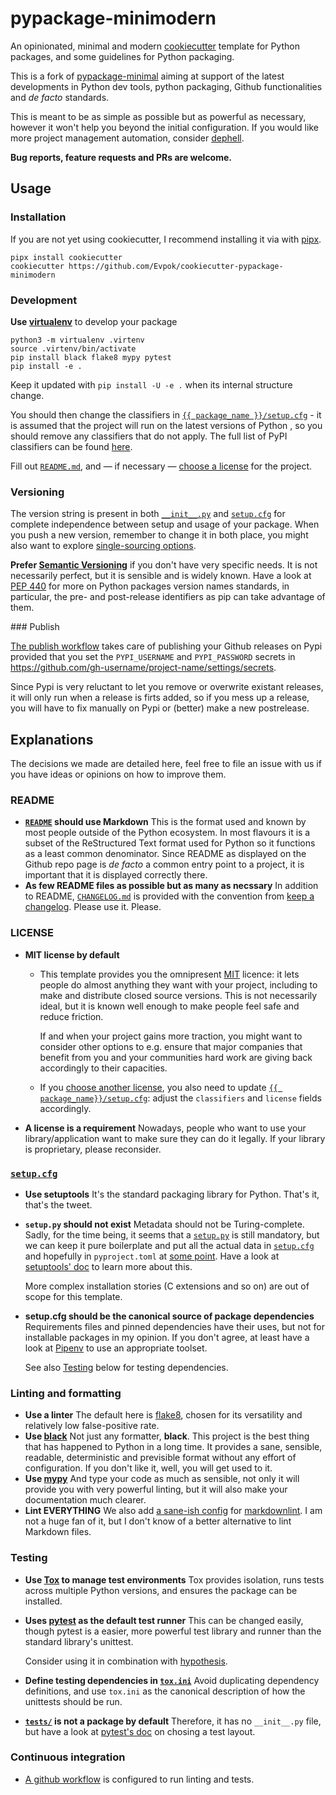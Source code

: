pypackage-minimodern
====================

An opinionated, minimal and modern [cookiecutter](https://github.com/audreyr/cookiecutter) template
for Python packages, and some guidelines for Python packaging.

This is a fork of [pypackage-minimal](https://github.com/kragniz/cookiecutter-pypackage-minimal)
aiming at support of the latest developments in Python dev tools, python packaging, Github
functionalities and *de facto* standards.

This is meant to be as simple as possible but as powerful as necessary, however it won't help you
beyond the initial configuration.
If you would like more project management automation, consider [dephell](https://dephell.org).

**Bug reports, feature requests and PRs are welcome.**

## Usage

### Installation

If you are not yet using cookiecutter, I recommend installing it via with
[pipx](https://pipxproject.github.io/pipx/).

```console
pipx install cookiecutter
cookiecutter https://github.com/Evpok/cookiecutter-pypackage-minimodern
```

### Development

**Use [virtualenv](https://virtualenv.pypa.io)** to develop your package

```console
python3 -m virtualenv .virtenv
source .virtenv/bin/activate
pip install black flake8 mypy pytest
pip install -e .
```

Keep it updated with `pip install -U -e .` when its internal structure change.

You should then change the classifiers in [`{{ package_name
}}/setup.cfg`]({{cookiecutter.package_name}}/setup.cfg) - it is assumed that the project will run on
the latest versions of Python , so you should remove any classifiers that do not apply.
The full list of PyPI classifiers can be found [here](https://pypi.org/classifiers/).

Fill out [`README.md`]({{cookiecutter.package_name}}/README.md), and — if necessary — [choose a
license](https://choosealicense.com/) for the project.

### Versioning

The version string is present in both [`__init__.py`]({{cookiecutter.package_name}}/__init__.py) and
[`setup.cfg`]({{cookiecutter.package_name}}/setup.cfg) for complete independence between setup and
usage of your package.
When you push a new version, remember to change it in both place, you might also want to explore
[single-sourcing options](https://packaging.python.org/guides/single-sourcing-package-version).

**Prefer [Semantic Versioning](https://semver.org)** if you don't have very specific needs.
It is not necessarily perfect, but it is sensible and is widely known.
Have a look at [PEP 440](https://www.python.org/dev/peps/pep-0440) for more on Python packages
version names standards, in particular, the pre- and post-release identifiers as pip can take
advantage of them.

### Publish

[The publish workflow]({{cookiecutter.package_name}}/.github/workflows/publish.yml) takes care of
publishing your Github releases on Pypi provided that you set the `PYPI_USERNAME` and
`PYPI_PASSWORD` secrets in <https://github.com/gh-username/project-name/settings/secrets>.

Since Pypi is very reluctant to let you remove or overwrite existant releases, it will only run when
a release is firts added, so if you mess up a release, you will have to fix manually on Pypi or
(better) make a new postrelease.

## Explanations

The decisions we made are detailed here, feel free to file an issue with us if you have ideas or
opinions on how to improve them.

### README

- **[`README`]({{cookiecutter.package_name}}/README.md) should use Markdown**
  This is the format used and known by most people outside of the Python ecosystem.
  In most flavours it is a subset of the ReStructured Text format used for Python so it functions as
  a least common denominator.
  Since README as displayed on the Github repo page is *de facto* a common entry point to a
  project, it is important that it is displayed correctly there.
- **As few README files as possible but as many as necssary**
  In addition to README, [`CHANGELOG.md`]({{cookiecutter.package_name}}/CHANGELOG.md) is provided
  with the convention from [keep a changelog](https://keepachangelog.com). Please use it. Please.

### LICENSE

- **MIT license by default**
  
  - This template provides you the omnipresent [MIT](https://choosealicense.com/licenses/mit/)
  licence: it lets people do almost anything they want with your project, including to make and
  distribute closed source versions.
    This is not necessarily ideal, but it is known well enough to make people feel safe and reduce
    friction.

    If and when your project gains more traction, you might want to consider other options to e.g.
    ensure that major companies that benefit from you and your communities hard work are giving back
    accordingly to their capacities.
  - If you [choose another license](https://choosealicense.com/), you also need to update [`{{
  package_name}}/setup.cfg`]({{cookiecutter.package_name}}/setup.cfg): adjust the `classifiers` and
  `license` fields accordingly.
- **A license is a requirement**
  Nowadays, people who want to use your library/application want to make sure they can do it legally.
  If your library is proprietary, please reconsider.

### [`setup.cfg`]({{cookiecutter.package_name}}/setup.cfg)

- **Use setuptools**
  It's the standard packaging library for Python. That's it, that's the tweet.
- **`setup.py` should not exist**
  Metadata should not be Turing-complete.
  Sadly, for the time being, it seems that a [`setup.py`]({{cookiecutter.package_name}}/setup.py) is
  still mandatory, but we can keep it pure boilerplate and put all the actual data in
  [`setup.cfg`]({{cookiecutter.package_name}}/setup.cfg) and hopefully in `pyproject.toml` at [some point](https://github.com/pypa/setuptools/issues/1688).
  Have a look at [setuptools'
  doc](https://setuptools.readthedocs.io/en/latest/setuptools.html#configuring-setup-using-setup-cfg-files)
  to learn more about this.

  More complex installation stories (C extensions and so on) are out of scope for this template.
- **setup.cfg should be the canonical source of package dependencies**
  Requirements files and pinned dependencies have their uses, but not for installable packages in my
  opinion.
  If you don't agree, at least have a look at [Pipenv](https://pipenv.kennethreitz.org) to use an
  appropriate toolset.

  See also [Testing](#Testing) below for testing dependencies.

### Linting and formatting

- **Use a linter**
  The default here is [flake8](http://flake8.pycqa.org), chosen for its versatility and relatively
  low false-positive rate.
- **Use [black](https://pypi.org/project/black)**
  Not just any formatter, **black**.
  This project is the best thing that has happened to Python in a long time.
  It provides a sane, sensible, readable, deterministic and previsible format without any effort of
  configuration.
  If you don't like it, well, you will get used to it.
- **Use [mypy](http://www.mypy-lang.org)**
  And type your code as much as sensible, not only it will provide you with very powerful linting,
  but it will also make your documentation much clearer.
- **Lint EVERYTHING**
  We also add [a sane-ish config]({{cookiecutter.package_name}}/.markdownlint.json) for [markdownlint](https://github.com/DavidAnson/markdownlint).
  I am not a huge fan of it, but I don't know of a better alternative to lint Markdown files.

### Testing

- **Use [Tox](https://tox.readthedocs.io) to manage test environments**
  Tox provides isolation, runs tests across multiple Python versions, and ensures the package can be
  installed.
- **Uses [pytest](https://docs.pytest.org) as the default test runner**
  This can be changed easily, though pytest is a easier, more powerful test library and runner than
  the standard library's unittest.

  Consider using it in combination with [hypothesis](https://hypothesis.works/).
- **Define testing dependencies in [`tox.ini`]({{cookiecutter.package_name}}/tox.ini)**
  Avoid duplicating dependency definitions, and use `tox.ini` as the canonical description of how
  the unittests should be run.
- **[`tests/`]({{cookiecutter.package_name}}/tests) is not a package by default**
  Therefore, it has no `__init__.py` file, but have a look at [pytest's
  doc](https://docs.pytest.org/en/latest/goodpractices.html#choosing-a-test-layout-import-rules) on
  chosing a test layout.

### Continuous integration

- [A github workflow]({{cookiecutter.package_name}}/.github//workflows/ci.yml) is configured to run
  linting and tests.
